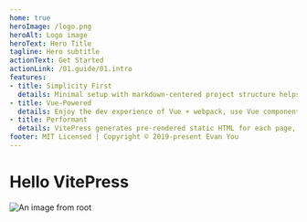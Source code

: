 ```yaml
---
home: true
heroImage: /logo.png
heroAlt: Logo image
heroText: Hero Title
tagline: Hero subtitle
actionText: Get Started
actionLink: /01.guide/01.intro
features:
- title: Simplicity First
  details: Minimal setup with markdown-centered project structure helps you focus on writing.
- title: Vue-Powered
  details: Enjoy the dev experience of Vue + webpack, use Vue components in markdown, and develop custom themes with Vue.
- title: Performant
  details: VitePress generates pre-rendered static HTML for each page, and runs as an SPA once a page is loaded.
footer: MIT Licensed | Copyright © 2019-present Evan You
---
```


# Hello VitePress

![An image from root](/img2.png)